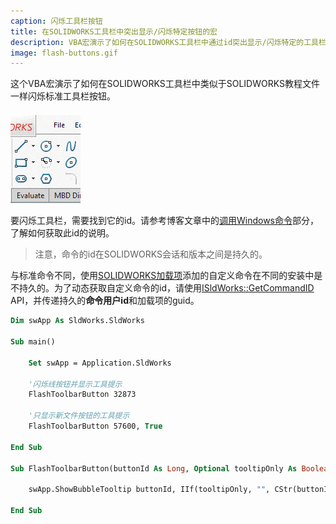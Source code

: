 ```yaml
---
caption: 闪烁工具栏按钮
title: 在SOLIDWORKS工具栏中突出显示/闪烁特定按钮的宏
description: VBA宏演示了如何在SOLIDWORKS工具栏中通过id突出显示/闪烁特定的工具栏按钮
image: flash-buttons.gif
---
```

这个VBA宏演示了如何在SOLIDWORKS工具栏中类似于SOLIDWORKS教程文件一样闪烁标准工具栏按钮。

![闪烁草图线命令](flash-buttons.gif)

要闪烁工具栏，需要找到它的id。请参考博客文章中的[调用Windows命令](https://blog.codestack.net/missing-solidworks-api-command#calling-windows-command)部分，了解如何获取此id的说明。

> 注意，命令的id在SOLIDWORKS会话和版本之间是持久的。

与标准命令不同，使用[SOLIDWORKS加载项](/docs/codestack/solidworks-api/getting-started/add-ins/)添加的自定义命令在不同的安装中是不持久的。为了动态获取自定义命令的id，请使用[ISldWorks::GetCommandID](https://help.solidworks.com/2017/english/api/sldworksapi/SolidWorks.Interop.sldworks~SolidWorks.Interop.sldworks.ISldWorks~GetCommandID.html) API，并传递持久的**命令用户id**和加载项的guid。

~~~ vb
Dim swApp As SldWorks.SldWorks

Sub main()

    Set swApp = Application.SldWorks
    
    '闪烁线按钮并显示工具提示
    FlashToolbarButton 32873
    
    '只显示新文件按钮的工具提示
    FlashToolbarButton 57600, True
    
End Sub

Sub FlashToolbarButton(buttonId As Long, Optional tooltipOnly As Boolean = False)
    
    swApp.ShowBubbleTooltip buttonId, IIf(tooltipOnly, "", CStr(buttonId)), 0, "", ""
    
End Sub
~~~